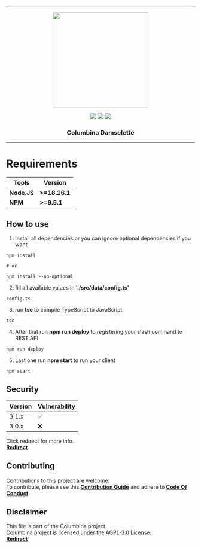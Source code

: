 ***

<p align="center">
<img src="https://cdn.discordapp.com/attachments/1073551201322409994/1096421150994739210/b922e80d33e7901f7569df73f9530a0c.png" width="256" height="256">
<p align="center">

<img src="https://img.shields.io/github/repo-size/Muunatic/Columbina?style=flat-square">
<img src="https://img.shields.io/github/package-json/v/Muunatic/Columbina?style=flat-square">
<img src="https://img.shields.io/github/languages/top/Muunatic/Columbina?style=flat-square">

<h3 align="center">Columbina Damselette</h3>

***

# Requirements

|Tools|Version|
|-|-|
|**Node.JS**|**>=18.16.1**|
|**NPM**|**>=9.5.1**|

## How to use

1. Install all dependencies or you can ignore optional dependencies if you want
```
npm install

# or

npm install --no-optional
```
2. fill all available values in **'./src/data/config.ts'**
```
config.ts
```
3. run **tsc** to compile TypeScript to JavaScript
```
tsc
```
4. After that run **npm run deploy** to registering your slash command to REST API
```
npm run deploy
```
5. Last one run **npm start** to run your client
```
npm start
```

## Security

|Version|Vulnerability|
|-|-|
|3.1.x|:white_check_mark:|
|3.0.x|:x:|

Click redirect for more info.
<br>
<a href="https://github.com/Muunatic/Columbina/security/policy">**Redirect**</a>

## Contributing

Contributions to this project are welcome.
<br>
To contribute, please see this <a href="https://github.com/Muunatic/Columbina/blob/v3/CONTRIBUTING.md">**Contribution Guide**</a> and adhere to <a href="https://github.com/Muunatic/Columbina/blob/v3/CODE_OF_CONDUCT.md">**Code Of Conduct**</a>.

## Disclaimer

This file is part of the Columbina project.
<br>
Columbina project is licensed under the AGPL-3.0 License.
<br>
<a href="https://github.com/Muunatic/Columbina/blob/v3/LICENSE">**Redirect**</a>
